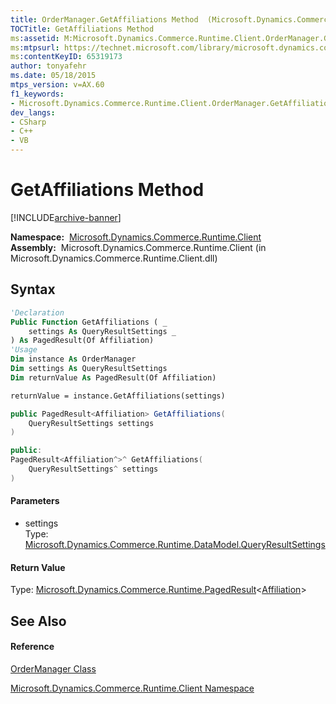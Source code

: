 ```yaml
---
title: OrderManager.GetAffiliations Method  (Microsoft.Dynamics.Commerce.Runtime.Client)
TOCTitle: GetAffiliations Method
ms:assetid: M:Microsoft.Dynamics.Commerce.Runtime.Client.OrderManager.GetAffiliations(Microsoft.Dynamics.Commerce.Runtime.DataModel.QueryResultSettings)
ms:mtpsurl: https://technet.microsoft.com/library/microsoft.dynamics.commerce.runtime.client.ordermanager.getaffiliations(v=AX.60)
ms:contentKeyID: 65319173
author: tonyafehr
ms.date: 05/18/2015
mtps_version: v=AX.60
f1_keywords:
- Microsoft.Dynamics.Commerce.Runtime.Client.OrderManager.GetAffiliations
dev_langs:
- CSharp
- C++
- VB
---
```


# GetAffiliations Method


[!INCLUDE[archive-banner](includes/archive-banner.md)]

**Namespace:**  [Microsoft.Dynamics.Commerce.Runtime.Client](microsoft-dynamics-commerce-runtime-client-namespace.md)  
**Assembly:**  Microsoft.Dynamics.Commerce.Runtime.Client (in Microsoft.Dynamics.Commerce.Runtime.Client.dll)

## Syntax

``` vb
'Declaration
Public Function GetAffiliations ( _
    settings As QueryResultSettings _
) As PagedResult(Of Affiliation)
'Usage
Dim instance As OrderManager
Dim settings As QueryResultSettings
Dim returnValue As PagedResult(Of Affiliation)

returnValue = instance.GetAffiliations(settings)
```

``` csharp
public PagedResult<Affiliation> GetAffiliations(
    QueryResultSettings settings
)
```

``` c++
public:
PagedResult<Affiliation^>^ GetAffiliations(
    QueryResultSettings^ settings
)
```

#### Parameters

  - settings  
    Type: [Microsoft.Dynamics.Commerce.Runtime.DataModel.QueryResultSettings](queryresultsettings-class-microsoft-dynamics-commerce-runtime-datamodel.md)  

#### Return Value

Type: [Microsoft.Dynamics.Commerce.Runtime.PagedResult](pagedresult-tentity-class-microsoft-dynamics-commerce-runtime.md)\<[Affiliation](affiliation-class-microsoft-dynamics-commerce-runtime-datamodel.md)\>  

## See Also

#### Reference

[OrderManager Class](ordermanager-class-microsoft-dynamics-commerce-runtime-client.md)

[Microsoft.Dynamics.Commerce.Runtime.Client Namespace](microsoft-dynamics-commerce-runtime-client-namespace.md)

